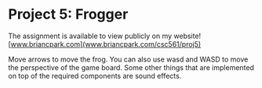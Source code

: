 # Project 5: Frogger

The assignment is available to view publicly on my website! [www.briancpark.com](www.briancpark.com/csc561/proj5)

Move arrows to move the frog. You can also use wasd and WASD to move the perspective of the game board. Some other things that are implemented on top of the required components are sound effects.